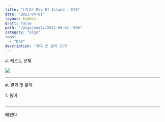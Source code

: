 ```yaml
---
title: "[참고] Max Of Island - DFS"
date: "2021-04-01"
layout: hidden
draft: false
path: "/algo/posts/2021-04-01--006"
category: "algo"
tags:
  - "DFS"
description: "최대 큰 섬의 크기"
---
```


<span class="title__sub1">#. 테스트 문제</span>

![](./007-01.png)

---

<span class="title__sub1">#. 결과 및 풀이</span>

<span class="title__sub2">1. 풀이</span>
   
```java

```

---

<span class="title__sub2">배웠다</span>
